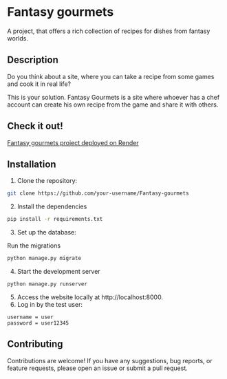 # Fantasy gourmets
A project, that offers a rich collection of recipes for dishes from fantasy worlds.

## Description

Do you think about a site, where you can take a recipe from some games and cook it in real life?

This is your solution. Fantasy Gourmets is a site where whoever has a chef account can create his own recipe from the game and share it with others.
## Check it out!
[Fantasy gourmets project deployed on Render](https://fantasy-gourmets.onrender.com)
## Installation

1. Clone the repository:

```bash
git clone https://github.com/your-username/Fantasy-gourmets
```

2. Install the dependencies

```bash
pip install -r requirements.txt
```
3. Set up the database:

Run the migrations

```bash
python manage.py migrate
```
4. Start the development server
```bash
python manage.py runserver
```
5. Access the website locally at http://localhost:8000.
6. Log in by the test user:
```
username = user
password = user12345
```

## Contributing

Contributions are welcome! If you have any suggestions, bug reports, or feature requests, please open an issue or submit a pull request.


